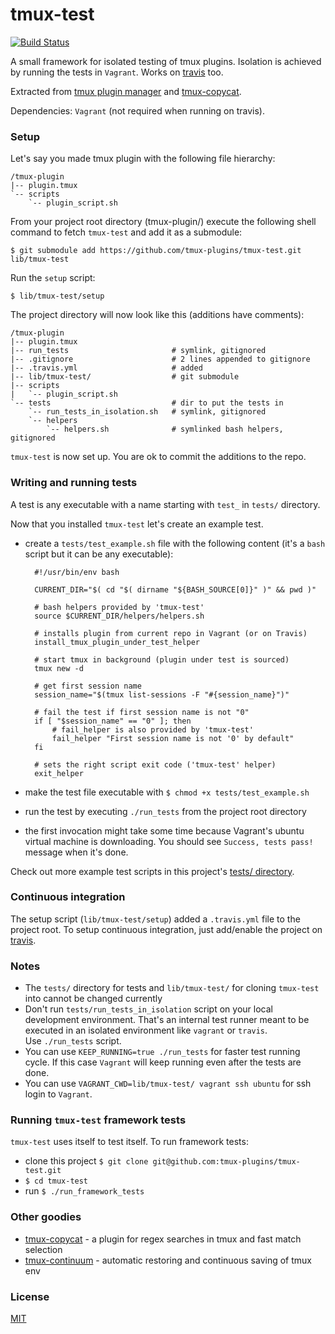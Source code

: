 # tmux-test

[![Build Status](https://travis-ci.org/tmux-plugins/tmux-test.png?branch=master)](https://travis-ci.org/tmux-plugins/tmux-test)

A small framework for isolated testing of tmux plugins. Isolation is achieved by
running the tests in `Vagrant`. Works on [travis](travis-ci.org) too.

Extracted from [tmux plugin manager](https://github.com/tmux-plugins/tpm) and
[tmux-copycat](https://github.com/tmux-plugins/tmux-copycat).

Dependencies: `Vagrant` (not required when running on travis).

### Setup

Let's say you made tmux plugin with the following file hierarchy:

```text
/tmux-plugin
|-- plugin.tmux
`-- scripts
    `-- plugin_script.sh
```

From your project root directory (tmux-plugin/) execute the following shell
command to fetch `tmux-test` and add it as a submodule:

    $ git submodule add https://github.com/tmux-plugins/tmux-test.git lib/tmux-test

Run the `setup` script:

    $ lib/tmux-test/setup

The project directory will now look like this (additions have comments):

```text
/tmux-plugin
|-- plugin.tmux
|-- run_tests                       # symlink, gitignored
|-- .gitignore                      # 2 lines appended to gitignore
|-- .travis.yml                     # added
|-- lib/tmux-test/                  # git submodule
|-- scripts
|   `-- plugin_script.sh
`-- tests                           # dir to put the tests in
    `-- run_tests_in_isolation.sh   # symlink, gitignored
    `-- helpers
        `-- helpers.sh              # symlinked bash helpers, gitignored
```

`tmux-test` is now set up. You are ok to commit the additions to the repo.

### Writing and running tests

A test is any executable with a name starting with `test_` in `tests/`
directory.

Now that you installed `tmux-test` let's create an example test.

- create a `tests/test_example.sh` file with the following content (it's a
  `bash` script but it can be any executable):

        #!/usr/bin/env bash

        CURRENT_DIR="$( cd "$( dirname "${BASH_SOURCE[0]}" )" && pwd )"

        # bash helpers provided by 'tmux-test'
        source $CURRENT_DIR/helpers/helpers.sh

        # installs plugin from current repo in Vagrant (or on Travis)
        install_tmux_plugin_under_test_helper

        # start tmux in background (plugin under test is sourced)
        tmux new -d

        # get first session name
        session_name="$(tmux list-sessions -F "#{session_name}")"

        # fail the test if first session name is not "0"
        if [ "$session_name" == "0" ]; then
            # fail_helper is also provided by 'tmux-test'
            fail_helper "First session name is not '0' by default"
        fi

        # sets the right script exit code ('tmux-test' helper)
        exit_helper

- make the test file executable with `$ chmod +x tests/test_example.sh`
- run the test by executing `./run_tests` from the project root directory
- the first invocation might take some time because Vagrant's ubuntu virtual
  machine is downloading. You should see `Success, tests pass!` message when it's
  done.

Check out more example test scripts in this project's [tests/ directory](tests/).

### Continuous integration

The setup script (`lib/tmux-test/setup`) added a `.travis.yml` file to the
project root. To setup continuous integration, just add/enable the project on
[travis](travis-ci.org).

### Notes

- The `tests/` directory for tests and `lib/tmux-test/` for cloning `tmux-test`
  into cannot be changed currently
- Don't run `tests/run_tests_in_isolation` script on your local development
  environment. That's an internal test runner meant to be executed in an
  isolated environment like `vagrant` or `travis`.<br/>
  Use `./run_tests` script.
- You can use `KEEP_RUNNING=true ./run_tests` for faster test running cycle.
  If this case `Vagrant` will keep running even after the tests are done.
- You can use `VAGRANT_CWD=lib/tmux-test/ vagrant ssh ubuntu` for ssh login to
  `Vagrant`.

### Running `tmux-test` framework tests

`tmux-test` uses itself to test itself. To run framework tests:

- clone this project `$ git clone git@github.com:tmux-plugins/tmux-test.git`
- `$ cd tmux-test`
- run `$ ./run_framework_tests`

### Other goodies

- [tmux-copycat](https://github.com/tmux-plugins/tmux-copycat) - a plugin for
  regex searches in tmux and fast match selection
- [tmux-continuum](https://github.com/tmux-plugins/tmux-continuum) - automatic
  restoring and continuous saving of tmux env

### License

[MIT](LICENSE.md)
